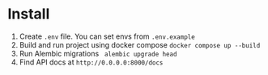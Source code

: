 # Install

1. Create `.env` file. You can set envs from `.env.example`
2. Build and run project using docker compose `docker compose up --build`
3. Run Alembic migrations ` alembic upgrade head`
4. Find API docs at `http://0.0.0.0:8000/docs`